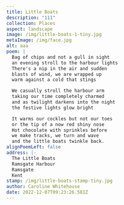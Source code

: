 ```yaml
---
title: Little Boats
description: "111"
collection: Places
aspect: landscape
image: /img/little-boats-1-tiny.jpg
metaImage: /img/face.jpg
alt: aaa
poem: |
  Bag of chips and not a gull in sight
  an evening stroll to the harbour lights
  There's a nip in the air and sudden 
  blasts of wind, we are wrapped up 
  warm against a cold that stings

  We casually stroll the harbour arm
  taking our time completely charmed
  and as twilight darkens into the night
  the festive lights glow bright

  It warms our cockles but not our toes
  or the tip of a now red shiny nose
  Hot chocolate with sprinkles before
  we make tracks, we turn and wave 
  and the little boats twinkle back.
alignPoemLeft: false
address: |-
  The Little Boats
  Ramsgate Harbour
  Ramsgate
  Kent
stamp: /img/little-boats-stamp-tiny.jpg
author: Caroline Whitehouse
date: 2022-12-07T09:23:26.581Z
---
```

